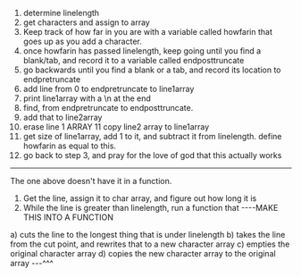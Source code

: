 1) determine linelength
2) get characters and assign to array
3) Keep track of how far in you are with a variable called howfarin that goes up as you add a character.
4) once howfarin has passed linelength, keep going until you find a blank/tab, and record it to a variable called endposttruncate
5) go backwards until you find a blank or a tab, and record its location to endpretruncate
6) add line from 0 to endpretruncate to line1array
7) print line1array with a \n at the end
8) find, from endpretruncate to endposttruncate. 
9) add that to line2array
10) erase line 1 ARRAY
11 copy line2 array to line1array
12) get size of line1array, add 1 to it, and subtract it from linelength. define howfarin as equal to this. 
13) go back to step 3, and pray for the love of god that this actually works

-------------------
The one above doesn't have it in a function.

1) Get the line, assign it to char array, and figure out how long it is 
2) While the line is greater than linelength, run a function that 
----MAKE THIS INTO A FUNCTION

a) cuts the line to the longest thing that is under linelength
b) takes the line from the cut point, and rewrites that to a new character array
c) empties the original character array
d) copies the new character array to the original array 
---^^^
